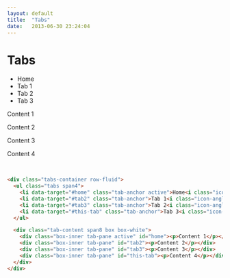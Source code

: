 ```yaml
---
layout: default
title:  "Tabs"
date:   2013-06-30 23:24:04
---
```


Tabs
====

<div class="tabs-container row-fluid">
  <ul class="tabs span4">
    <li data-target="#home" class="tab-anchor active">Home<i class="icon-angle-right list-icon"></i></li>
    <li data-target="#tab2" class="tab-anchor">Tab 1<i class="icon-angle-right list-icon"></i></li>
    <li data-target="#tab3" class="tab-anchor">Tab 2<i class="icon-angle-right list-icon"></i></li>
    <li data-target="#this-tab" class="tab-anchor">Tab 3<i class="icon-angle-right list-icon"></i></li>
  </ul>

  <div class="tab-content span8 box box-white">
    <div class="box-inner tab-pane active" id="home"><p>Content 1</p></div>
    <div class="box-inner tab-pane" id="tab2"><p>Content 2</p></div>
    <div class="box-inner tab-pane" id="tab3"><p>Content 3</p></div>
    <div class="box-inner tab-pane" id="this-tab"><p>Content 4</p></div>
  </div>
</div>

<br />

~~~html
<div class="tabs-container row-fluid">
  <ul class="tabs span4">
    <li data-target="#home" class="tab-anchor active">Home<i class="icon-angle-right list-icon"></i></li>
    <li data-target="#tab2" class="tab-anchor">Tab 1<i class="icon-angle-right list-icon"></i></li>
    <li data-target="#tab3" class="tab-anchor">Tab 2<i class="icon-angle-right list-icon"></i></li>
    <li data-target="#this-tab" class="tab-anchor">Tab 3<i class="icon-angle-right list-icon"></i></li>
  </ul>

  <div class="tab-content span8 box box-white">
    <div class="box-inner tab-pane active" id="home"><p>Content 1</p></div>
    <div class="box-inner tab-pane" id="tab2"><p>Content 2</p></div>
    <div class="box-inner tab-pane" id="tab3"><p>Content 3</p></div>
    <div class="box-inner tab-pane" id="this-tab"><p>Content 4</p></div>
  </div>
</div>
~~~